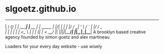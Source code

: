 slgoetz.github.io
=================
 __  __ _ _ _        _           _        
|  \/  (_) | | _____| |__   __ _| | _____ 
| |\/| | | | |/ / __| '_ \ / _` | |/ / _ \
| |  | | | |   <\__ \ | | | (_| |   <  __/
|_|  |_|_|_|_|\_\___/_| |_|\__,_|_|\_\___|
A brooklyn based creative agency founded by simon goetz and alex martineau




Loaders for your every day website - use wisely 